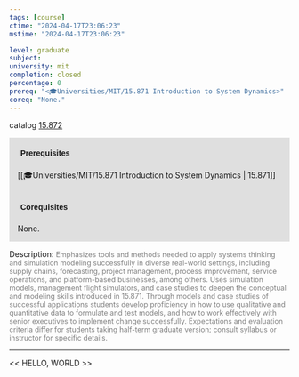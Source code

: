 ```yaml
---
tags: [course]
ctime: "2024-04-17T23:06:23"
mstime: "2024-04-17T23:06:23"

level: graduate
subject: 
university: mit
completion: closed
percentage: 0
prereq: "<🎓Universities/MIT/15.871 Introduction to System Dynamics>"
coreq: "None."
---
```


catalog [15.872](http://student.mit.edu/catalog/m15c.html#15.872)

<span style="display: block; padding: 15px; background-color: rgb(100, 100, 100, 0.2);"><font id="m_prereq1307_0" style="display: block; font-family: Arial, sans-serif; font-weight: bold; padding: 5px">Prerequisites</font><br><span id="prereq1307_0">[[🎓Universities/MIT/15.871 Introduction to System Dynamics | 15.871]]</span></span>
<span style="display: block; padding: 15px; background-color: rgb(100, 100, 100, 0.2);"><font id="m_coreq1307_0" style="display: block; font-family: Arial, sans-serif; font-weight: bold; padding: 5px">Corequisites</font><br><span id="coreq1307_0">None.</span></span>

<font style="">Description:</font>
<font style="color: grey; font-size: 0.8rem;">Emphasizes tools and methods needed to apply systems thinking and simulation modeling successfully in diverse real-world settings, including supply chains, forecasting, project management, process improvement, service operations, and platform-based businesses, among others. Uses simulation models, management flight simulators, and case studies to deepen the conceptual and modeling skills introduced in 15.871. Through models and case studies of successful applications students develop proficiency in how to use qualitative and quantitative data to formulate and test models, and how to work effectively with senior executives to implement change successfully. Expectations and evaluation criteria differ for students taking half-term graduate version; consult syllabus or instructor for specific details.</font>



---

<< HELLO, WORLD >>
